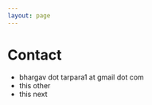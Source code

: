 ```yaml
---
layout: page
---
```

# Contact
* bhargav dot tarpara1 at gmail dot com
* this other
* this next